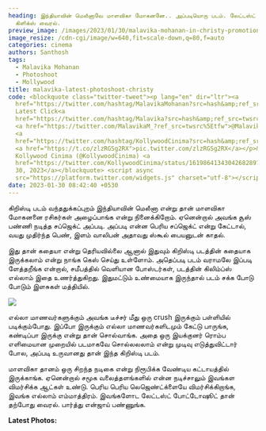 ```yaml
---
heading: இந்தியாவின் மெலீனாவே மாளவிகா மோகனனே.. அப்படியொரு படம். லேட்டஸ்ட் ஹாட்
  கிளிக்ஸ் வைரல்.
preview_image: /images/2023/01/30/malavika-mohanan-in-christy-promotions-1-.jpg
image_resize: /cdn-cgi/image/w=640,fit=scale-down,q=80,f=auto
categories: cinema
authors: Santhosh
tags:
  - Malavika Mohanan
  - Photoshoot
  - Mollywood
title: malavika-latest-photoshoot-christy
code: <blockquote class="twitter-tweet"><p lang="en" dir="ltr"><a
  href="https://twitter.com/hashtag/MalavikaMohanan?src=hash&amp;ref_src=twsrc%5Etfw">#MalavikaMohanan</a>
  Latest Click<a
  href="https://twitter.com/hashtag/Malavika?src=hash&amp;ref_src=twsrc%5Etfw">#Malavika</a>
  <a href="https://twitter.com/MalavikaM_?ref_src=twsrc%5Etfw">@MalavikaM_</a>
  <a
  href="https://twitter.com/hashtag/KollywoodCinima?src=hash&amp;ref_src=twsrc%5Etfw">#KollywoodCinima</a>
  <a href="https://t.co/zlzRGSg2RX">pic.twitter.com/zlzRGSg2RX</a></p>&mdash;
  Kollywood Cinima (@KollywoodCinima) <a
  href="https://twitter.com/KollywoodCinima/status/1619864134304268289?ref_src=twsrc%5Etfw">January
  30, 2023</a></blockquote> <script async
  src="https://platform.twitter.com/widgets.js" charset="utf-8"></script>
date: 2023-01-30 08:42:40 +0530
---
```



கிறிஸ்டி படம் வந்ததுக்கப்புறம் இந்தியாவின் மெலீனா என்று தான் மாளவிகா மோகனனை ரசிகர்கள் அழைப்பாங்க என்று நினைக்கிறோம். ஏனென்றால் அவங்க சூஸ் பண்ணி நடித்த சப்ஜெக்ட் அப்படி. அப்படி என்ன பெரிய சப்ஜெக்ட் என்று கேட்டால், வயது முதிர்ந்த பெண், இளம் வாலிபன் அதாவது ஸ்கூல் பையனுடன் காதல்.

இது தான் கதையா என்று தெரியவில்லை ஆனால் இதுவும் கிறிஸ்டி படத்தின் கதையாக இருக்கலாம் என்று நாங்க கெஸ் செய்து உள்ளோம். அதெப்படி படம் வராமலே இப்படி ளேத்தறீங்க என்றால், சமீபத்தில் வெளியான போஸ்டர்கள், படத்தின் கிலிம்ப்ஸ் எல்லாம் இதை உணர்த்துகிறது. இதுமட்டும் உண்மையாக இருந்தால் படம் சக்க போடு போடும் இளசுகள் மத்தியில்.

![](/images/2023/01/30/malavika-mohanan-in-christy-promotions-2-.jpg)

எல்லா மாணவர்களுக்கும் அவங்க டீச்சர் மீது ஒரு crush இருக்கும் பள்ளியில் படிக்கும்போது. இப்போ இருக்கும் எல்லா மாணவர்களிடமும் கேட்டு பாருங்க, கண்டிப்பா இருக்கு என்று தான் சொல்வாங்க. அதை ஒரு இயக்குனர் ரொம்ப எளிமையான முறையில் படமாகவே சொல்லலலாம் என்று முடிவு எடுத்துவிட்டார் போல, அப்படி உருவானது தான் இந்த கிறிஸ்டி படம்.

மாளவிகா தானம் ஒரு சிறந்த நடிகை என்று நிரூபிக்க வேண்டிய கட்டாயத்தில் இருக்காங்க. ஏனென்றால் சமூக வலைத்தளங்களில் என்ன நடிச்சாலும் இவங்கள விமர்சிக்க ஆட்கள் உண்டு. பெரிய பெரிய லெஜெண்ட்க்ளையே விமர்சிக்கிறாங்க, இவங்க எல்லாம் எம்மாத்திரம். இவங்களோட லேட்டஸ்ட் போட்டோஷூட் தான் தற்போது வைரல். பார்த்து என்ஜாய் பண்ணுங்க. 

**Latest Photos:**